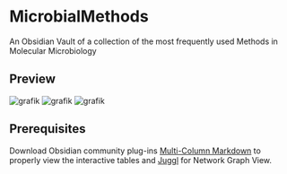 # MicrobialMethods
An Obsidian Vault of a collection of the most frequently used Methods in Molecular Microbiology

## Preview
![grafik](https://github.com/Chruut/MicrobialMethods/assets/24375327/f7f3c367-87fa-478b-9231-b9d98be8ffc6)
![grafik](https://github.com/Chruut/MicrobialMethods/assets/24375327/6e217202-c57d-4d7b-a2fb-916e2c14bc76)
![grafik](https://github.com/Chruut/MicrobialMethods/assets/24375327/6fd1e171-e75f-4a49-8add-3c40ebcb1b9c)

## Prerequisites
Download Obsidian community plug-ins [Multi-Column Markdown](https://github.com/ckRobinson/multi-column-markdown) to properly view the interactive tables and [Juggl](https://github.com/HEmile/juggl) for Network Graph View. 


